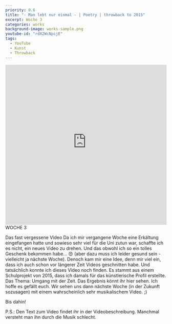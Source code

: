 ```yaml
---
priority: 0.6
title: "- Man lebt nur einmal - | Poetry | throwback to 2015"
excerpt: Woche 3
categories: works
background-image: works-sample.png
youtube-id: "rdX2WcNpcjE"
tags:
  - YouTube
  - Kunst
  - Throwback
---
```

<span class="image featured"></span>
<iframe width="100%" height="500px" src="https://www.youtube-nocookie.com/embed/rdX2WcNpcjE" frameborder="0" allow="autoplay; encrypted-media" allowfullscreen></iframe>
WOCHE 3

Das fast vergessene Video
Da ich mir vergangene Woche eine Erkältung eingefangen hatte und sowieso sehr viel für die Uni zutun war, schaffte ich es nicht, ein neues Video zu drehen. Und das obwohl ich so ein tolles Geschenk bekommen habe... 😍 (aber dazu muss ich leider gesund sein - vielleicht ja nächste Woche).
Denoch kam mir eine Idee, denn mir viel ein, dass ich auch schon vor längerer Zeit Videos geschnitten habe. Und tatsächlich konnte ich dieses Video noch finden. Es stammt aus einem Schulprojekt von 2015, dass ich damals für das künstlerische Profil erstellte. Das Thema: Umgang mit der Zeit.
Das Ergebnis könnt ihr hier sehen. Ich hoffe es gefällt euch.
Wir sehen uns dann nächste Woche (in der Zukunft sozusagen) mit einem wahrscheinlich sehr musikalischem Video. ;)

Bis dahin!

P.S.: Den Text zum Video findet ihr in der Videobeschreibung. Manchmal versteht man ihn durch die Musik schlecht.
